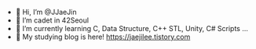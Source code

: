 - 👋 Hi, I’m @JJaeJin
- 👀 I’m cadet in 42Seoul
- 🌱 I’m currently learning C, Data Structure, C++ STL, Unity, C# Scripts ...
- 🦾 My studying blog is here! https://jaejilee.tistory.com

<!---
JJaeJin/JJaeJin is a ✨ special ✨ repository because its `README.md` (this file) appears on your GitHub profile.
You can click the Preview link to take a look at your changes.
--->
